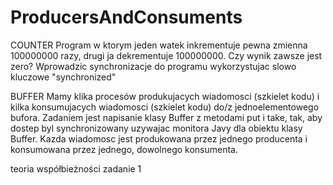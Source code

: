 # ProducersAndConsuments

COUNTER
Program w ktorym jeden watek inkrementuje pewna zmienna 100000000 razy, drugi ja dekrementuje 100000000. Czy wynik zawsze jest zero? 
Wprowadzic synchronizacje do programu wykorzystujac slowo kluczowe "synchronized"

BUFFER
Mamy klika procesów produkujacych wiadomosci (szkielet kodu) i kilka konsumujacych wiadomosci (szkielet kodu) do/z jednoelementowego bufora. Zadaniem jest napisanie klasy Buffer z metodami put i take, tak, aby dostep byl synchronizowany uzywajac monitora Javy dla obiektu klasy Buffer. Kazda wiadomosc jest produkowana przez jednego producenta i konsumowana przez jednego, dowolnego konsumenta.

teoria współbieżności zadanie 1